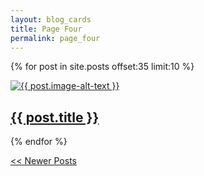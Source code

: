 ```yaml
---
layout: blog_cards
title: Page Four
permalink: page_four
---
```

<div class="cards-container">

<!-- Ongoing width-spanning flexboxes -->
  {% for post in site.posts offset:35 limit:10 %}
      <a href="{{ post.url }}" class="flexbox-card">
        <div class="flexbox-figure">
          <img src="{{ post.image }}" alt="{{ post.image-alt-text }}">
        </div>
        <div class="flexbox-body">
          <h2 class="flexbox-title">{{ post.title }}</h2>
        </div>
      </a>
  {% endfor %}
</div>

<p>
  <div class="center-text">
    <a href="/page_three"><< Newer Posts</a>
  </div>
</p>